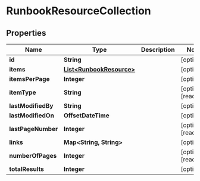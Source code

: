 

# RunbookResourceCollection


## Properties

Name | Type | Description | Notes
------------ | ------------- | ------------- | -------------
**id** | **String** |  |  [optional]
**items** | [**List&lt;RunbookResource&gt;**](RunbookResource.md) |  |  [optional]
**itemsPerPage** | **Integer** |  |  [optional]
**itemType** | **String** |  |  [optional] [readonly]
**lastModifiedBy** | **String** |  |  [optional]
**lastModifiedOn** | **OffsetDateTime** |  |  [optional]
**lastPageNumber** | **Integer** |  |  [optional] [readonly]
**links** | **Map&lt;String, String&gt;** |  |  [optional]
**numberOfPages** | **Integer** |  |  [optional] [readonly]
**totalResults** | **Integer** |  |  [optional]



